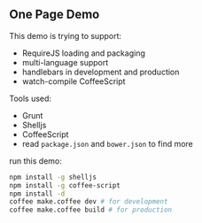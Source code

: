 
One Page Demo
------

This demo is trying to support:

* RequireJS loading and packaging
* multi-language support
* handlebars in development and production
* watch-compile CoffeeScript

Tools used:

* Grunt
* Shelljs
* CoffeeScript
* read `package.json` and `bower.json` to find more

run this demo:

```bash
npm install -g shelljs
npm install -g coffee-script
npm install -d
coffee make.coffee dev # for development
coffee make.coffee build # for production
```